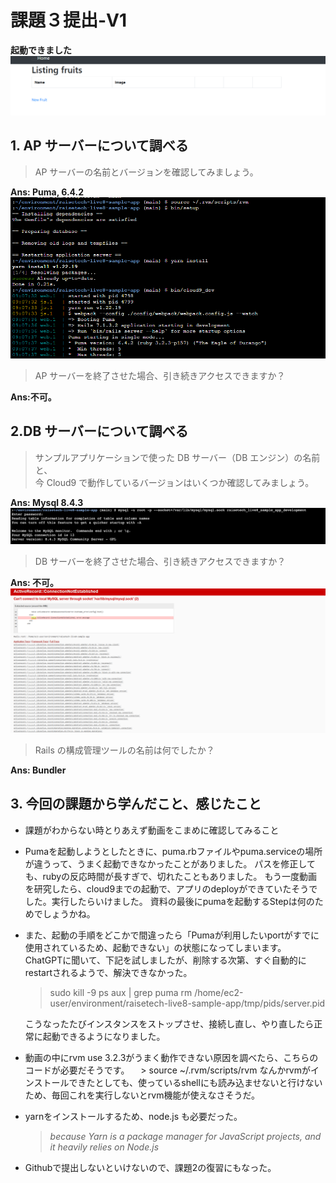 # 課題３提出-V1

**起動できました**
![deploy success](deploy.png)

## 1. AP サーバーについて調べる

> AP サーバーの名前とバージョンを確認してみましょう。

**Ans: Puma, 6.4.2**
![puma version](deploy-2.png)


> AP サーバーを終了させた場合、引き続きアクセスできますか？

**Ans:不可。**

## 2.DB サーバーについて調べる

> サンプルアプリケーションで使った DB サーバー（DB エンジン）の名前と、<br/> 今 Cloud9 で動作しているバージョンはいくつか確認してみましょう。

**Ans: Mysql 8.4.3**
![db version](database-5.png)

>  DB サーバーを終了させた場合、引き続きアクセスできますか？

**Ans: 不可。**
![db out](database-3.png)

> Rails の構成管理ツールの名前は何でしたか？

**Ans: Bundler**

## 3. 今回の課題から学んだこと、感じたこと

* 課題がわからない時とりあえず動画をこまめに確認してみること
* Pumaを起動しようとしたときに、puma.rbファイルやpuma.serviceの場所が違うって、うまく起動できなかったことがありました。
  パスを修正しても、rubyの反応時間が長すぎで、切れたこともありました。
もう一度動画を研究したら、cloud9までの起動で、アプリのdeployができていたそうでした。実行したらいけました。 資料の最後にpumaを起動するStepは何のためでしょうかね。
* また、起動の手順をどこかで間違ったら「Pumaが利用したいportがすでに使用されているため、起動できない」の状態になってしまいます。 ChatGPTに聞いて、下記を試しましたが、削除する次第、すぐ自動的にrestartされるようで、解決できなかった。
  > sudo kill -9
  > ps aux | grep puma
  > rm /home/ec2-user/environment/raisetech-live8-sample-app/tmp/pids/server.pid

  こうなったたびインスタンスをストップさせ、接続し直し、やり直したら正常に起動できるようになりました。


* 動画の中にrvm use 3.2.3がうまく動作できない原因を調べたら、こちらのコードが必要だそうです。
　> source ~/.rvm/scripts/rvm
  なんかrvmがインストールできたとしても、使っているshellにも読み込ませないと行けないため、毎回これを実行しないとrvm機能が使えなさそうだ。

* yarnをインストールするため、node.js も必要だった。
  > *because Yarn is a package manager for JavaScript projects, and it heavily relies on Node.js*

*  Githubで提出しないといけないので、課題2の復習にもなった。

